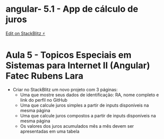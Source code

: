 # angular- 5.1 - App de cálculo de juros

[Edit on StackBlitz ⚡️](https://stackblitz.com/edit/angular-ivy-1jhrs2)


# Aula 5 - Topicos Especiais em Sistemas para Internet II (Angular) Fatec Rubens Lara


- Criar no StackBlitz um novo projeto com 3 páginas:
  - Uma que mostre seus dados de identificação: RA, nome completo e link do perfil no GitHub
  - Uma que calcule juros simples a partir de inputs disponíveis na mesma página
  - Uma que calcule juros compostos a partir de inputs disponíveis na mesma página
  - Os valores dos juros acumulados mês a mês devem ser apresentadas em uma tabela





